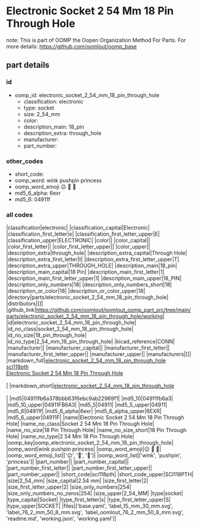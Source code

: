 # Electronic Socket 2 54 Mm 18 Pin Through Hole  

note: This is part of OOMP the Oopen Organization Method For Parts. For more details: https://github.com/oomlout/oomp_base

##  part details





### id
* oomp_id: electronic_socket_2_54_mm_18_pin_through_hole
  * classification: electronic
  * type: socket
  * size: 2_54_mm
  * color: 
  * description_main: 18_pin
  * description_extra: through_hole
  * manufacturer: 
  * part_number: 

### other_codes
* short_code: 
* oomp_word: wink pushpin princess
* oomp_word_emoji :wink: :pushpin: :princess:
* md5_6_alpha: 6exr
* md5_6: 04911f

### all codes 
|classification|electronic|
|classification_capital|Electronic|
|classification_first_letter|e|
|classification_first_letter_upper|E|
|classification_upper|ELECTRONIC|
|color||
|color_capital||
|color_first_letter||
|color_first_letter_upper||
|color_upper||
|description_extra|through_hole|
|description_extra_capital|Through Hole|
|description_extra_first_letter|t|
|description_extra_first_letter_upper|T|
|description_extra_upper|THROUGH_HOLE|
|description_main|18_pin|
|description_main_capital|18 Pin|
|description_main_first_letter|1|
|description_main_first_letter_upper|1|
|description_main_upper|18_PIN|
|description_only_numbers|18|
|description_only_numbers_short|18|
|description_or_color|18|
|description_or_color_upper|18|
|directory|parts/electronic_socket_2_54_mm_18_pin_through_hole|
|distributors|[]|
|github_link|https://github.com/oomlout/oomlout_oomp_part_src/tree/main/parts/electronic_socket_2_54_mm_18_pin_through_hole/working|
|id|electronic_socket_2_54_mm_18_pin_through_hole|
|id_no_class|socket_2_54_mm_18_pin_through_hole|
|id_no_size|18_pin_through_hole|
|id_no_type|2_54_mm_18_pin_through_hole|
|kicad_reference|CONN|
|manufacturer||
|manufacturer_capital||
|manufacturer_first_letter||
|manufacturer_first_letter_upper||
|manufacturer_upper||
|manufacturers|[]|
|markdown_full|[electronic_socket_2_54_mm_18_pin_through_hole](https://github.com/oomlout/oomlout_oomp_part_src/tree/main/parts/electronic_socket_2_54_mm_18_pin_through_hole/working)<br>[sci118pth](https://github.com/oomlout/oomlout_oomp_part_src/tree/main/parts/electronic_socket_2_54_mm_18_pin_through_hole/working)<br>[Electronic Socket 2 54 Mm 18 Pin Through Hole](https://github.com/oomlout/oomlout_oomp_part_src/tree/main/parts/electronic_socket_2_54_mm_18_pin_through_hole/working)<br><br>|
|markdown_short|[electronic_socket_2_54_mm_18_pin_through_hole](https://github.com/oomlout/oomlout_oomp_part_src/tree/main/parts/electronic_socket_2_54_mm_18_pin_through_hole/working)<br><br>|
|md5|04911fb6a378bbb63f6ebc9ab22969f1|
|md5_10|04911fb6a3|
|md5_10_upper|04911FB6A3|
|md5_5|04911|
|md5_5_upper|04911|
|md5_6|04911f|
|md5_6_alpha|6exr|
|md5_6_alpha_upper|6EXR|
|md5_6_upper|04911F|
|name|Electronic Socket 2 54 Mm 18 Pin Through Hole|
|name_no_class|Socket 2 54 Mm 18 Pin Through Hole|
|name_no_size|18 Pin Through Hole|
|name_no_size_short|18 Pin Through Hole|
|name_no_type|2 54 Mm 18 Pin Through Hole|
|oomp_key|oomp_electronic_socket_2_54_mm_18_pin_through_hole|
|oomp_word|wink pushpin princess|
|oomp_word_emoji|:wink: :pushpin: :princess:|
|oomp_word_emoji_list|[':wink:', ':pushpin:', ':princess:']|
|oomp_word_list|['wink', 'pushpin', 'princess']|
|part_number||
|part_number_capital||
|part_number_first_letter||
|part_number_first_letter_upper||
|part_number_upper||
|short_code|sci118pth|
|short_code_upper|SCI118PTH|
|size|2_54_mm|
|size_capital|2.54 mm|
|size_first_letter|2|
|size_first_letter_upper|2|
|size_only_numbers|254|
|size_only_numbers_no_zeros|254|
|size_upper|2_54_MM|
|type|socket|
|type_capital|Socket|
|type_first_letter|s|
|type_first_letter_upper|S|
|type_upper|SOCKET|
|files|['base.yaml', 'label_15_mm_30_mm.svg', 'label_76_2_mm_50_8_mm.svg', 'label_oomlout_76_2_mm_50_8_mm.svg', 'readme.md', 'working.json', 'working.yaml']|
